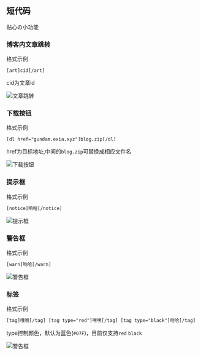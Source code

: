 ## 短代码
贴心の小功能


### 博客内文章跳转

格式示例

```
[art]cid[/art]
```

cid为文章id

![文章跳转](https://cdn.exia.xyz/img/G_theme_art2art.png)



### 下载按钮

格式示例

```
[dl href="gundam.exia.xyz"]blog.zip[/dl]
```

href为目标地址,中间的`blog.zip`可替换成相应文件名

![下载按钮](https://cdn.exia.xyz/img/G_theme_btn_download.png)

### 提示框

格式示例

```html
[notice]哟哈[/notice]
```

![提示框](https://cdn.exia.xyz/img/G_themes_shortcode_notice.png)

### 警告框

格式示例

```html
[warn]哟哈[/warn]
```

![警告框](https://cdn.exia.xyz/img/G_themes_shortcode_warn.png)

### 标签

格式示例

```html
[tag]哦哦[/tag] [tag type="red"]嘿嘿[/tag] [tag type="black"]哈哈[/tag]
```

type控制颜色，默认为蓝色(`#07F`)，目前仅支持`red` `black`

![警告框](https://cdn.exia.xyz/img/G_themes_shortcode_tags.png)

